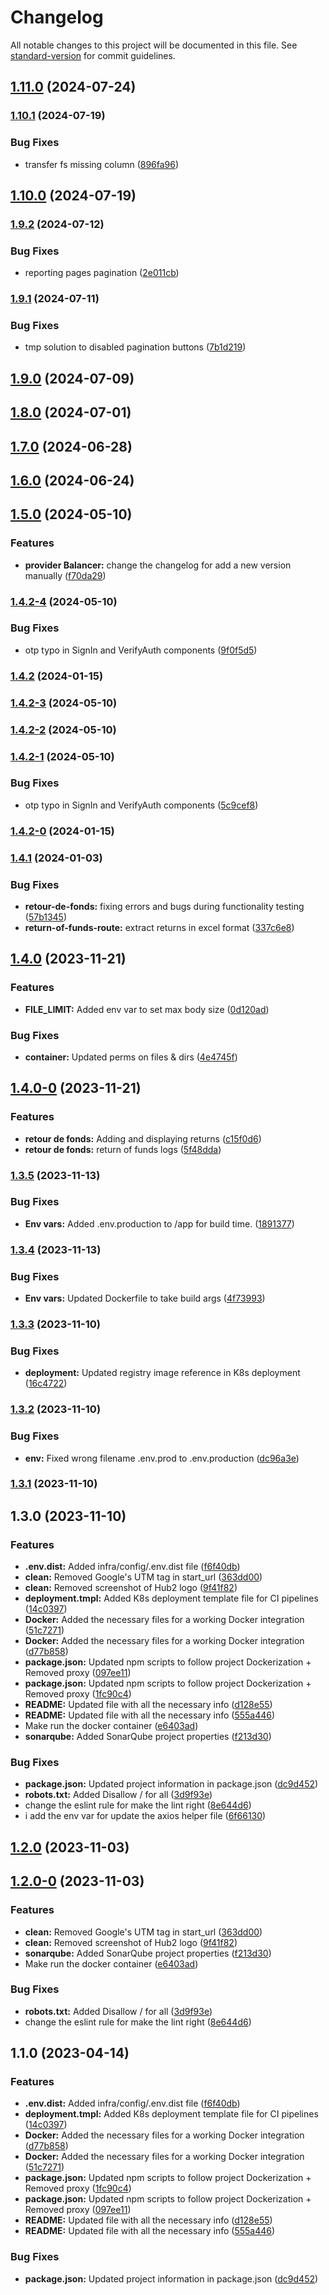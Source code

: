 # Changelog

All notable changes to this project will be documented in this file. See [standard-version](https://github.com/conventional-changelog/standard-version) for commit guidelines.

## [1.11.0](https://connekt4.gitlab.com/connekt4/back-office-support-webapp/compare/v1.10.1...v1.11.0) (2024-07-24)

### [1.10.1](https://connekt4.gitlab.com/connekt4/back-office-support-webapp/compare/v1.10.0...v1.10.1) (2024-07-19)


### Bug Fixes

* transfer fs missing column ([896fa96](https://connekt4.gitlab.com/connekt4/back-office-support-webapp/commit/896fa962326ab2a12d4b86b3e1e7e9665130f81d))

## [1.10.0](https://connekt4.gitlab.com/connekt4/back-office-support-webapp/compare/v1.9.2...v1.10.0) (2024-07-19)

### [1.9.2](https://connekt4.gitlab.com/connekt4/back-office-support-webapp/compare/v1.9.1...v1.9.2) (2024-07-12)


### Bug Fixes

* reporting pages pagination ([2e011cb](https://connekt4.gitlab.com/connekt4/back-office-support-webapp/commit/2e011cbceeacd42a5864a91854245f3f02db8ee1))

### [1.9.1](https://connekt4.gitlab.com/connekt4/back-office-support-webapp/compare/v1.9.0...v1.9.1) (2024-07-11)


### Bug Fixes

* tmp solution to disabled pagination buttons ([7b1d219](https://connekt4.gitlab.com/connekt4/back-office-support-webapp/commit/7b1d219500cfe4be54432e5265f0201fe95f85df))

## [1.9.0](https://connekt4.gitlab.com/connekt4/back-office-support-webapp/compare/v1.8.0...v1.9.0) (2024-07-09)

## [1.8.0](https://connekt4.gitlab.com/connekt4/back-office-support-webapp/compare/v1.7.0...v1.8.0) (2024-07-01)

## [1.7.0](https://connekt4.gitlab.com/connekt4/back-office-support-webapp/compare/v1.6.0...v1.7.0) (2024-06-28)

## [1.6.0](https://connekt4.gitlab.com/connekt4/back-office-support-webapp/compare/v1.5.0...v1.6.0) (2024-06-24)

## [1.5.0](https://gitlab.com/connekt4/back-office-support-webapp/compare/v1.4.2-4...v1.5.0) (2024-05-10)


### Features

* **provider Balancer:** change the changelog for add a new version manually ([f70da29](https://gitlab.com/connekt4/back-office-support-webapp/commit/f70da29ee9f908802938ec4cb6f5f73f338459b0))

### [1.4.2-4](https://gitlab.com/connekt4/back-office-support-webapp/compare/v1.4.2-3...v1.4.2-4) (2024-05-10)


### Bug Fixes

* otp typo in SignIn and VerifyAuth components ([9f0f5d5](https://gitlab.com/connekt4/back-office-support-webapp/commit/9f0f5d533d3e4643c04ed775d9927a4d28d2cc87))

### [1.4.2](https://gitlab.com/connekt4/back-office-support-webapp/compare/v1.4.2-0...v1.4.2) (2024-01-15)

### [1.4.2-3](https://gitlab.com/connekt4/back-office-support-webapp/compare/v1.4.2-2...v1.4.2-3) (2024-05-10)

### [1.4.2-2](https://gitlab.com/connekt4/back-office-support-webapp/compare/v1.4.2-1...v1.4.2-2) (2024-05-10)

### [1.4.2-1](https://gitlab.com/connekt4/back-office-support-webapp/compare/v1.4.2-0...v1.4.2-1) (2024-05-10)


### Bug Fixes

* otp typo in SignIn and VerifyAuth components ([5c9cef8](https://gitlab.com/connekt4/back-office-support-webapp/commit/5c9cef814aa3223c714087be1bd6431d382f7353))

### [1.4.2-0](https://gitlab.com/connekt4/back-office-support-webapp/compare/v1.4.1...v1.4.2-0) (2024-01-15)

### [1.4.1](https://gitlab.com/connekt4/back-office-support-webapp/compare/v1.4.0...v1.4.1) (2024-01-03)


### Bug Fixes

* **retour-de-fonds:** fixing errors and bugs during functionality testing ([57b1345](https://gitlab.com/connekt4/back-office-support-webapp/commit/57b1345969635a9363225d3987441ab1ed2b8413))
* **return-of-funds-route:** extract returns in excel format ([337c6e8](https://gitlab.com/connekt4/back-office-support-webapp/commit/337c6e842eaffe7e7e494836d98eab2ca31442af))

## [1.4.0](https://gitlab.com/connekt4/back-office-support-webapp/compare/v1.4.0-0...v1.4.0) (2023-11-21)


### Features

* **FILE_LIMIT:** Added env var to set max body size ([0d120ad](https://gitlab.com/connekt4/back-office-support-webapp/commit/0d120ada9ae1bd40566be9e84d03f4c5e5813dd0))


### Bug Fixes

* **container:** Updated perms on files & dirs ([4e4745f](https://gitlab.com/connekt4/back-office-support-webapp/commit/4e4745f2ccb2ceff4cee4dc330a7762cb1a6b92e))

## [1.4.0-0](https://gitlab.com/connekt4/back-office-support-webapp/compare/v1.3.5...v1.4.0-0) (2023-11-21)


### Features

* **retour de fonds:** Adding and displaying returns ([c15f0d6](https://gitlab.com/connekt4/back-office-support-webapp/commit/c15f0d6a7a4f658ea208e1e95047d41da04e4cd7))
* **retour de fonds:** return of funds logs ([5f48dda](https://gitlab.com/connekt4/back-office-support-webapp/commit/5f48dda677b018830f689de7b09224d7031ec8a9))

### [1.3.5](https://gitlab.com/connekt4/back-office-support-webapp/compare/v1.3.4...v1.3.5) (2023-11-13)


### Bug Fixes

* **Env vars:** Added .env.production to /app for build time. ([1891377](https://gitlab.com/connekt4/back-office-support-webapp/commit/189137792e4e21998f19230cf470aa074f4420f0))

### [1.3.4](https://gitlab.com/connekt4/back-office-support-webapp/compare/v1.3.3...v1.3.4) (2023-11-13)


### Bug Fixes

* **Env vars:** Updated Dockerfile to take build args ([4f73993](https://gitlab.com/connekt4/back-office-support-webapp/commit/4f739935a2965975d60a4294b005f58527c18d27))

### [1.3.3](https://gitlab.com/connekt4/back-office-support-webapp/compare/v1.3.2...v1.3.3) (2023-11-10)


### Bug Fixes

* **deployment:** Updated registry image reference in K8s deployment ([16c4722](https://gitlab.com/connekt4/back-office-support-webapp/commit/16c47223846497c22916a68741056baa779d178c))

### [1.3.2](https://gitlab.com/connekt4/back-office-support-webapp/compare/v1.3.1...v1.3.2) (2023-11-10)


### Bug Fixes

* **env:** Fixed wrong filename .env.prod to .env.production ([dc96a3e](https://gitlab.com/connekt4/back-office-support-webapp/commit/dc96a3e4aeb77e6e2dca52de5b92dae2cfd5a6b4))

### [1.3.1](https://gitlab.com/connekt4/back-office-support-webapp/compare/v1.3.0...v1.3.1) (2023-11-10)

## 1.3.0 (2023-11-10)


### Features

* **.env.dist:** Added infra/config/.env.dist file ([f6f40db](https://gitlab.com/connekt4/back-office-support-webapp/commit/f6f40db488eb1013c73104b75434652ff031ecfd))
* **clean:** Removed Google's UTM tag in start_url ([363dd00](https://gitlab.com/connekt4/back-office-support-webapp/commit/363dd00d1e229ea0aba3259cc356b2db6bbc062a))
* **clean:** Removed screenshot of Hub2 logo ([9f41f82](https://gitlab.com/connekt4/back-office-support-webapp/commit/9f41f823729f2aebbcbdf52eb6fa9c013ce429d3))
* **deployment.tmpl:** Added K8s deployment template file for CI pipelines ([14c0397](https://gitlab.com/connekt4/back-office-support-webapp/commit/14c0397aa4b054b728cd79ee081c496cd2b9b09f))
* **Docker:** Added the necessary files for a working Docker integration ([51c7271](https://gitlab.com/connekt4/back-office-support-webapp/commit/51c7271310f2c910715ab7d2afc1f14cc68811a6))
* **Docker:** Added the necessary files for a working Docker integration ([d77b858](https://gitlab.com/connekt4/back-office-support-webapp/commit/d77b8581cedd0741c005e2f4b36ca97d1efbbad3))
* **package.json:** Updated npm scripts to follow project Dockerization + Removed proxy ([097ee11](https://gitlab.com/connekt4/back-office-support-webapp/commit/097ee1110ed3c571c3f5ee1ad10343bd6d99e4cf))
* **package.json:** Updated npm scripts to follow project Dockerization + Removed proxy ([1fc90c4](https://gitlab.com/connekt4/back-office-support-webapp/commit/1fc90c48a9bd5732ae1031c2e57517613e6c9969))
* **README:** Updated file with all the necessary info ([d128e55](https://gitlab.com/connekt4/back-office-support-webapp/commit/d128e5523165faa7981f3bcb2f7c3d5eb295a3d4))
* **README:** Updated file with all the necessary info ([555a446](https://gitlab.com/connekt4/back-office-support-webapp/commit/555a4463667c4aefb8dd0eb510afd6c3baa8685a))
* Make run the docker container ([e6403ad](https://gitlab.com/connekt4/back-office-support-webapp/commit/e6403ad959846a96862b4626e5efe4f1001364fe))
* **sonarqube:** Added SonarQube project properties ([f213d30](https://gitlab.com/connekt4/back-office-support-webapp/commit/f213d3068821b575679767f95a44216bc556c085))


### Bug Fixes

* **package.json:** Updated project information in package.json ([dc9d452](https://gitlab.com/connekt4/back-office-support-webapp/commit/dc9d4527001cb5d9aa40b83a8925a4f6224fc464))
* **robots.txt:** Added Disallow / for all ([3d9f93e](https://gitlab.com/connekt4/back-office-support-webapp/commit/3d9f93efda22a9cdc1e3c7381db92952d6f655ad))
* change the eslint rule for make the lint right ([8e644d6](https://gitlab.com/connekt4/back-office-support-webapp/commit/8e644d69de1dc5f62fe68eb4f37b46334143c508))
* i add the env var for update the axios helper file ([6f66130](https://gitlab.com/connekt4/back-office-support-webapp/commit/6f661302f8d3b43bb94abf9fcfbfebd24729fccb))

## [1.2.0](https://gitlab.com/connekt4/back-office-support/compare/v1.2.0-0...v1.2.0) (2023-11-03)

## [1.2.0-0](https://gitlab.com/connekt4/back-office-support/compare/v1.1.0...v1.2.0-0) (2023-11-03)


### Features

* **clean:** Removed Google's UTM tag in start_url ([363dd00](https://gitlab.com/connekt4/back-office-support/commit/363dd00d1e229ea0aba3259cc356b2db6bbc062a))
* **clean:** Removed screenshot of Hub2 logo ([9f41f82](https://gitlab.com/connekt4/back-office-support/commit/9f41f823729f2aebbcbdf52eb6fa9c013ce429d3))
* **sonarqube:** Added SonarQube project properties ([f213d30](https://gitlab.com/connekt4/back-office-support/commit/f213d3068821b575679767f95a44216bc556c085))
* Make run the docker container ([e6403ad](https://gitlab.com/connekt4/back-office-support/commit/e6403ad959846a96862b4626e5efe4f1001364fe))


### Bug Fixes

* **robots.txt:** Added Disallow / for all ([3d9f93e](https://gitlab.com/connekt4/back-office-support/commit/3d9f93efda22a9cdc1e3c7381db92952d6f655ad))
* change the eslint rule for make the lint right ([8e644d6](https://gitlab.com/connekt4/back-office-support/commit/8e644d69de1dc5f62fe68eb4f37b46334143c508))

## 1.1.0 (2023-04-14)


### Features

* **.env.dist:** Added infra/config/.env.dist file ([f6f40db](https://gitlab.com/connekt4/back-office-support/commit/f6f40db488eb1013c73104b75434652ff031ecfd))
* **deployment.tmpl:** Added K8s deployment template file for CI pipelines ([14c0397](https://gitlab.com/connekt4/back-office-support/commit/14c0397aa4b054b728cd79ee081c496cd2b9b09f))
* **Docker:** Added the necessary files for a working Docker integration ([d77b858](https://gitlab.com/connekt4/back-office-support/commit/d77b8581cedd0741c005e2f4b36ca97d1efbbad3))
* **Docker:** Added the necessary files for a working Docker integration ([51c7271](https://gitlab.com/connekt4/back-office-support/commit/51c7271310f2c910715ab7d2afc1f14cc68811a6))
* **package.json:** Updated npm scripts to follow project Dockerization + Removed proxy ([1fc90c4](https://gitlab.com/connekt4/back-office-support/commit/1fc90c48a9bd5732ae1031c2e57517613e6c9969))
* **package.json:** Updated npm scripts to follow project Dockerization + Removed proxy ([097ee11](https://gitlab.com/connekt4/back-office-support/commit/097ee1110ed3c571c3f5ee1ad10343bd6d99e4cf))
* **README:** Updated file with all the necessary info ([d128e55](https://gitlab.com/connekt4/back-office-support/commit/d128e5523165faa7981f3bcb2f7c3d5eb295a3d4))
* **README:** Updated file with all the necessary info ([555a446](https://gitlab.com/connekt4/back-office-support/commit/555a4463667c4aefb8dd0eb510afd6c3baa8685a))


### Bug Fixes

* **package.json:** Updated project information in package.json ([dc9d452](https://gitlab.com/connekt4/back-office-support/commit/dc9d4527001cb5d9aa40b83a8925a4f6224fc464))
